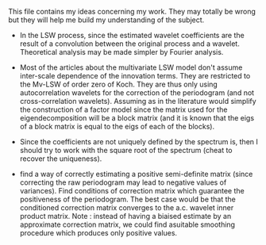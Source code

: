 This file contains my ideas concerning my work. They may totally be wrong but they will help me build my understanding of the subject.

+ In the LSW process, since the estimated wavelet coefficients are the result of a convolution between the original process and a wavelet. Theoretical analysis may be made simpler by Fourier analysis.

+ Most of the articles about the multivariate LSW model don't assume inter-scale dependence of the innovation terms. They are restricted to the Mv-LSW of order zero of Koch. They are thus only using autocorrelation wavelets for the correction of the periodogram (and not cross-correlation wavelets). Assuming as in the literature would simplify the construction of a factor model since the matrix used for the eigendecomposition will be a block matrix (and it is known that the eigs of a block matrix is equal to the eigs of each of the blocks).

+ Since the coefficients are not uniquely defined by the spectrum is, then I should try to work with the square root of the spectrum (cheat to recover the uniqueness).

+ find a way of correctly estimating a positive semi-definite matrix (since correcting the raw periodogram may lead to negative values of variances). Find conditions of correction matrix which guarantee the positiveness of the periodogram. The best case would be that the conditioned correction matrix converges to the a.c. wavelet inner product matrix.
Note : instead of having a biaised estimate by an approximate correction matrix, we could find  asuitable smoothing procedure which produces only positive values.


